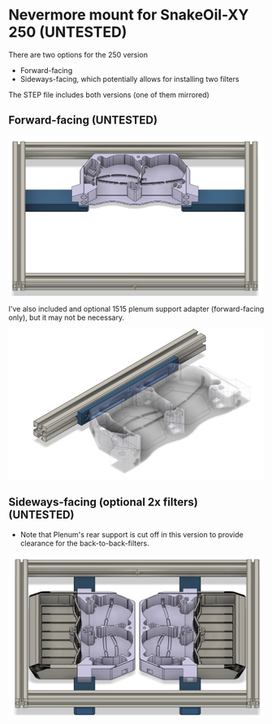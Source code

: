 # Nevermore mount for SnakeOil-XY 250 **(UNTESTED)**

There are two options for the 250 version
- Forward-facing 
- Sideways-facing, which potentially allows for installing two filters

The STEP file includes both versions (one of them mirrored)

## Forward-facing **(UNTESTED)**
![nevermore-250-forward](/Doc/img/nevermore-250-forward.png)

I've also included and optional 1515 plenum support adapter (forward-facing only), but it may not be necessary.

![nevermore-1515-support-adapter](/Doc/img/nevermore-1515-support-adapter.png)

## Sideways-facing (optional 2x filters) **(UNTESTED)**
- Note that Plenum's rear support is cut off in this version to provide clearance for the back-to-back-filters.

![nevermore-250-sideways](/Doc/img/nevermore-250-sideways.png)